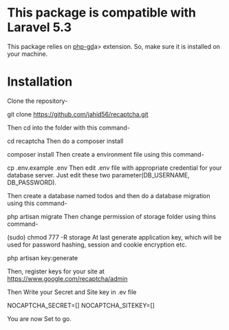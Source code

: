 # This package is compatible with Laravel 5.3

This package relies on <a href="http://php.net/manual/en/book.image.php">php-gd</a>a> extension. So, make sure it is installed on your machine.

# Installation
Clone the repository-

git clone https://github.com/jahid56/recaptcha.git

Then cd into the folder with this command-

cd recaptcha
Then do a composer install

composer install
Then create a environment file using this command-

cp .env.example .env
Then edit .env file with appropriate credential for your database server. Just edit these two parameter(DB_USERNAME, DB_PASSWORD).

Then create a database named todos and then do a database migration using this command-

php artisan migrate
Then change permission of storage folder using thins command-

(sudo) chmod 777 -R storage
At last generate application key, which will be used for password hashing, session and cookie encryption etc.

php artisan key:generate

Then, register keys for your site at https://www.google.com/recaptcha/admin

Then Write your Secret and Site key in .ev file

NOCAPTCHA_SECRET=[]
NOCAPTCHA_SITEKEY=[]

You are now Set to go.